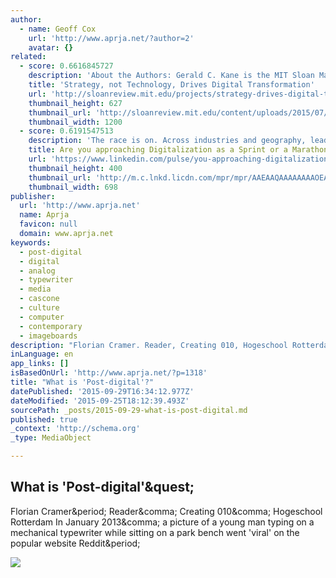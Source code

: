 ```yaml
---
author:
  - name: Geoff Cox
    url: 'http://www.aprja.net/?author=2'
    avatar: {}
related:
  - score: 0.6616845727
    description: 'About the Authors: Gerald C. Kane is the MIT Sloan Management Review guest editor for the Digital Transformation Strategy Initiative. Doug Palmer is a principal in the Digital Business and Strategy practice of Deloitte Digital. Anh Nguyen Phillips is a senior manager within Deloitte Services LP, where she leads strategic thought leadership initiatives.'
    title: 'Strategy, not Technology, Drives Digital Transformation'
    url: 'http://sloanreview.mit.edu/projects/strategy-drives-digital-transformation/'
    thumbnail_height: 627
    thumbnail_url: 'http://sloanreview.mit.edu/content/uploads/2015/07/2015DLReport-1200-1200x627.jpg'
    thumbnail_width: 1200
  - score: 0.6191547513
    description: 'The race is on. Across industries and geography, leaders are sprinting to get ahead in the digital era. And yet, what most participants are confusing as the finish line are markers along the way. The fact is that the digital race is a marathon, not a sprint.'
    title: Are you approaching Digitalization as a Sprint or a Marathon?
    url: 'https://www.linkedin.com/pulse/you-approaching-digitalization-sprint-marathon-anant-gupta'
    thumbnail_height: 400
    thumbnail_url: 'http://m.c.lnkd.licdn.com/mpr/mpr/AAEAAQAAAAAAAAOEAAAAJDQzYmQ1MTYyLWFmMjUtNGRlZi05N2QxLWU5ZTUyNjNjZDRjYw.jpg'
    thumbnail_width: 698
publisher:
  url: 'http://www.aprja.net'
  name: Aprja
  favicon: null
  domain: www.aprja.net
keywords:
  - post-digital
  - digital
  - analog
  - typewriter
  - media
  - cascone
  - culture
  - computer
  - contemporary
  - imageboards
description: "Florian Cramer. Reader, Creating 010, Hogeschool Rotterdam In January 2013, a picture of a young man typing on a mechanical typewriter while sitting on a park bench went 'viral' on the popular website Reddit."
inLanguage: en
app_links: []
isBasedOnUrl: 'http://www.aprja.net/?p=1318'
title: "What is 'Post-digital'?"
datePublished: '2015-09-29T16:34:12.977Z'
dateModified: '2015-09-25T18:12:39.493Z'
sourcePath: _posts/2015-09-29-what-is-post-digital.md
published: true
_context: 'http://schema.org'
_type: MediaObject

---
```

<article style=""><h1>What is 'Post-digital'&amp;quest;</h1><p>Florian Cramer&amp;period; Reader&amp;comma; Creating 010&amp;comma; Hogeschool Rotterdam In January 2013&amp;comma; a picture of a young man typing on a mechanical typewriter while sitting on a park bench went 'viral' on the popular website Reddit&amp;period;</p><img src="http://www.aprja.net/wp-content/uploads/2014/01/digital.png" /></article>